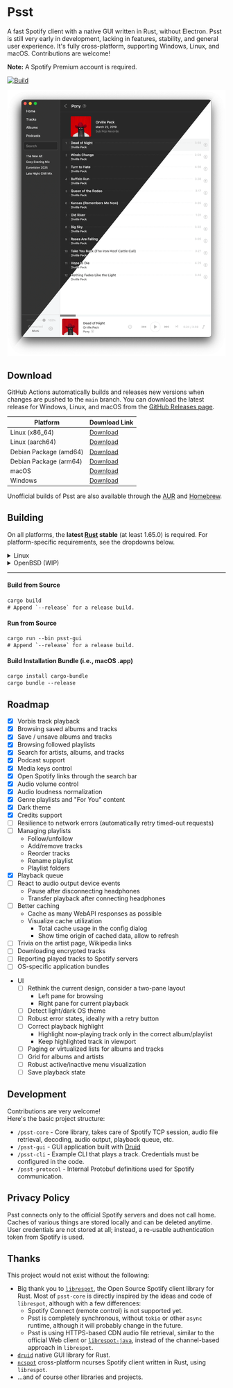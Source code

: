 # Psst

A fast Spotify client with a native GUI written in Rust, without Electron.
Psst is still very early in development, lacking in features, stability, and general user experience.
It's fully cross-platform, supporting Windows, Linux, and macOS.
Contributions are welcome!

**Note:** A Spotify Premium account is required.

[![Build](https://github.com/jpochyla/psst/actions/workflows/build.yml/badge.svg)](https://github.com/jpochyla/psst/actions)

![Screenshot](./psst-gui/assets/screenshot.png)

## Download

GitHub Actions automatically builds and releases new versions when changes are pushed to the `main` branch.
You can download the latest release for Windows, Linux, and macOS from the [GitHub Releases page](https://github.com/jpochyla/psst/releases/latest).

| Platform               | Download Link                                                                            |
| ---------------------- | ---------------------------------------------------------------------------------------- |
| Linux (x86_64)         | [Download](https://github.com/jpochyla/psst/releases/latest/download/psst-linux-x86_64)  |
| Linux (aarch64)        | [Download](https://github.com/jpochyla/psst/releases/latest/download/psst-linux-aarch64) |
| Debian Package (amd64) | [Download](https://github.com/jpochyla/psst/releases/latest/download/psst-amd64.deb)     |
| Debian Package (arm64) | [Download](https://github.com/jpochyla/psst/releases/latest/download/psst-arm64.deb)     |
| macOS                  | [Download](https://github.com/jpochyla/psst/releases/latest/download/Psst.dmg)           |
| Windows                | [Download](https://github.com/jpochyla/psst/releases/latest/download/Psst.exe)           |

Unofficial builds of Psst are also available through the [AUR](https://aur.archlinux.org/packages/psst-git) and [Homebrew](https://formulae.brew.sh/cask/psst).

## Building

On all platforms, the **latest [Rust](https://rustup.rs/) stable** (at least 1.65.0) is required.
For platform-specific requirements, see the dropdowns below.

<details>
<summary>Linux</summary>

Our user-interface library, Druid, has two possible backends on Linux: GTK and pure X11, with a Wayland backend in the works.
The default Linux backend is GTK.
Before building on Linux, make sure the required dependencies are installed.

### Debian/Ubuntu

```shell
sudo apt-get install libssl-dev libgtk-3-dev libcairo2-dev libasound2-dev
```

### RHEL/Fedora

```shell
sudo dnf install openssl-devel gtk3-devel cairo-devel alsa-lib-devel
```

</details>

<details>
<summary>OpenBSD (WIP)</summary>

OpenBSD support is still a WIP, and things will likely not function as intended.
Similar to Linux, Druid defaults to GTK while also providing a pure X11 backend.
Furthermore, bindgen must be able to find LLVM through the expected environment variable.
Only OpenBSD/amd64 has been tested so far.

```shell
doas pkg_add gtk+3 cairo llvm
export LIBCLANG_PATH=/usr/local/lib
```

In case rustc(1) fails building bigger crates

```shell
memory allocation of xxxx bytes failed
error: could not compile `gtk`
Caused by:
  process didn't exit successfully: `rustc --crate-name gtk [...]` (signal: 6, SIGABRT: process abort signal)
warning: build failed, waiting for other jobs to finish...
```

try increasing your user's maximum heap size:

```shell
ulimit -d $(( 2 * `ulimit -d` ))
```

</details>

---

#### Build from Source

```shell
cargo build
# Append `--release` for a release build.
```

#### Run from Source

```shell
cargo run --bin psst-gui
# Append `--release` for a release build.
```

#### Build Installation Bundle (i.e., macOS .app)

```shell
cargo install cargo-bundle
cargo bundle --release
```

## Roadmap

- [x] Vorbis track playback
- [x] Browsing saved albums and tracks
- [x] Save / unsave albums and tracks
- [x] Browsing followed playlists
- [x] Search for artists, albums, and tracks
- [x] Podcast support
- [x] Media keys control
- [x] Open Spotify links through the search bar
- [x] Audio volume control
- [x] Audio loudness normalization
- [x] Genre playlists and "For You" content
- [x] Dark theme
- [x] Credits support
- [ ] Resilience to network errors (automatically retry timed-out requests)
- [ ] Managing playlists
  - Follow/unfollow
  - Add/remove tracks
  - Reorder tracks
  - Rename playlist
  - Playlist folders
- [x] Playback queue
- [ ] React to audio output device events
  - Pause after disconnecting headphones
  - Transfer playback after connecting headphones
- [ ] Better caching
  - Cache as many WebAPI responses as possible
  - Visualize cache utilization
    - Total cache usage in the config dialog
    - Show time origin of cached data, allow to refresh
- [ ] Trivia on the artist page, Wikipedia links
- [ ] Downloading encrypted tracks
- [ ] Reporting played tracks to Spotify servers
- [ ] OS-specific application bundles
- UI
  - [ ] Rethink the current design, consider a two-pane layout
    - Left pane for browsing
    - Right pane for current playback
  - [ ] Detect light/dark OS theme
  - [ ] Robust error states, ideally with a retry button
  - [ ] Correct playback highlight
    - Highlight now-playing track only in the correct album/playlist
    - Keep highlighted track in viewport
  - [ ] Paging or virtualized lists for albums and tracks
  - [ ] Grid for albums and artists
  - [ ] Robust active/inactive menu visualization
  - [ ] Save playback state

## Development

Contributions are very welcome!  
Here's the basic project structure:

- `/psst-core` - Core library, takes care of Spotify TCP session, audio file retrieval, decoding, audio output, playback queue, etc.
- `/psst-gui` - GUI application built with [Druid](https://github.com/linebender/druid)
- `/psst-cli` - Example CLI that plays a track. Credentials must be configured in the code.
- `/psst-protocol` - Internal Protobuf definitions used for Spotify communication.

## Privacy Policy

Psst connects only to the official Spotify servers and does not call home.
Caches of various things are stored locally and can be deleted anytime.
User credentials are not stored at all; instead, a re-usable authentication token from Spotify is used.

## Thanks

This project would not exist without the following:

- Big thank you to [`librespot`](https://github.com/librespot-org/librespot), the Open Source Spotify client library for Rust. Most of `psst-core` is directly inspired by the ideas and code of `librespot`, although with a few differences:
  - Spotify Connect (remote control) is not supported yet.
  - Psst is completely synchronous, without `tokio` or other `async` runtime, although it will probably change in the future.
  - Psst is using HTTPS-based CDN audio file retrieval, similar to the official Web client or [`librespot-java`](https://github.com/librespot-org/librespot-java), instead of the channel-based approach in `librespot`.
- [`druid`](https://github.com/linebender/druid) native GUI library for Rust.
- [`ncspot`](https://github.com/hrkfdn/ncspot) cross-platform ncurses Spotify client written in Rust, using `librespot`.
- ...and of course other libraries and projects.
